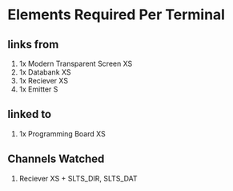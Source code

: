 # Elements Required Per Terminal

## links from
1. 1x Modern Transparent Screen XS
1. 1x Databank XS
1. 1x Reciever XS
1. 1x Emitter S

## linked to
1. 1x Programming Board XS

## Channels Watched
  1. Reciever XS
    + SLTS_DIR, SLTS_DAT
    